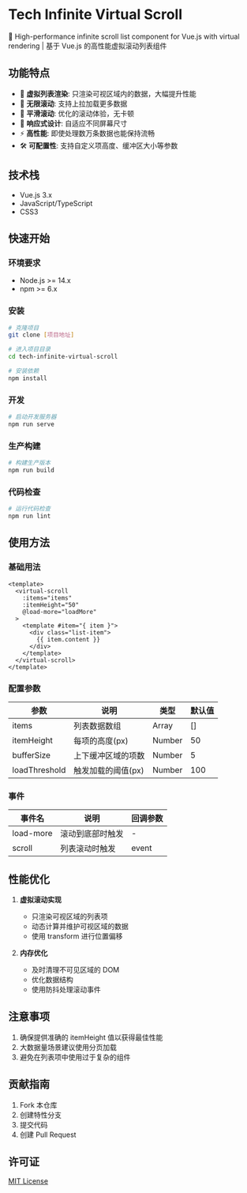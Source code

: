 # Tech Infinite Virtual Scroll

📜 High-performance infinite scroll list component for Vue.js with virtual rendering | 基于 Vue.js 的高性能虚拟滚动列表组件

## 功能特点

- 🚀 **虚拟列表渲染**: 只渲染可视区域内的数据，大幅提升性能
- 🔄 **无限滚动**: 支持上拉加载更多数据
- 💫 **平滑滚动**: 优化的滚动体验，无卡顿
- 📱 **响应式设计**: 自适应不同屏幕尺寸
- ⚡ **高性能**: 即使处理数万条数据也能保持流畅
- 🛠 **可配置性**: 支持自定义项高度、缓冲区大小等参数

## 技术栈

- Vue.js 3.x
- JavaScript/TypeScript
- CSS3

## 快速开始

### 环境要求

- Node.js >= 14.x
- npm >= 6.x

### 安装

```bash
# 克隆项目
git clone [项目地址]

# 进入项目目录
cd tech-infinite-virtual-scroll

# 安装依赖
npm install
```

### 开发

```bash
# 启动开发服务器
npm run serve
```

### 生产构建

```bash
# 构建生产版本
npm run build
```

### 代码检查

```bash
# 运行代码检查
npm run lint
```

## 使用方法

### 基础用法

```vue
<template>
  <virtual-scroll
    :items="items"
    :itemHeight="50"
    @load-more="loadMore"
  >
    <template #item="{ item }">
      <div class="list-item">
        {{ item.content }}
      </div>
    </template>
  </virtual-scroll>
</template>
```

### 配置参数

| 参数 | 说明 | 类型 | 默认值 |
|------|------|------|--------|
| items | 列表数据数组 | Array | [] |
| itemHeight | 每项的高度(px) | Number | 50 |
| bufferSize | 上下缓冲区域的项数 | Number | 5 |
| loadThreshold | 触发加载的阈值(px) | Number | 100 |

### 事件

| 事件名 | 说明 | 回调参数 |
|--------|------|----------|
| load-more | 滚动到底部时触发 | - |
| scroll | 列表滚动时触发 | event |

## 性能优化

1. **虚拟滚动实现**
   - 只渲染可视区域的列表项
   - 动态计算并维护可视区域的数据
   - 使用 transform 进行位置偏移

2. **内存优化**
   - 及时清理不可见区域的 DOM
   - 优化数据结构
   - 使用防抖处理滚动事件

## 注意事项

1. 确保提供准确的 itemHeight 值以获得最佳性能
2. 大数据量场景建议使用分页加载
3. 避免在列表项中使用过于复杂的组件

## 贡献指南

1. Fork 本仓库
2. 创建特性分支
3. 提交代码
4. 创建 Pull Request

## 许可证

[MIT License](LICENSE)

